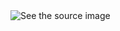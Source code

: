 <img src="https://cdn-images-1.medium.com/max/2000/0*3iJLQaoQI66YJuQk.jpg" alt="See the source image" class=" nofocus" tabindex="0" aria-label="See the source image">
